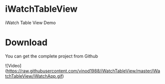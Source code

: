 # iWatchTableView
iWatch Table View Demo

# Download

You can get the complete project from Github

![Video] (https://raw.githubusercontent.com/vinod1988/iWatchTableView/master/iWatchTableView/iWatchApp.gif)

